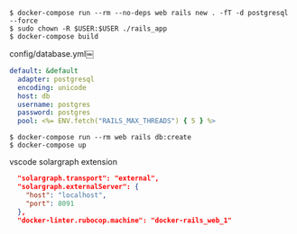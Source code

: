 ```console
$ docker-compose run --rm --no-deps web rails new . -fT -d postgresql --force
$ sudo chown -R $USER:$USER ./rails_app
$ docker-compose build
```

config/database.yml￼

```yaml
default: &default
  adapter: postgresql
  encoding: unicode
  host: db
  username: postgres
  password: postgres
  pool: <%= ENV.fetch("RAILS_MAX_THREADS") { 5 } %>
```

```console
$ docker-compose run --rm web rails db:create
$ docker-compose up
```

vscode solargraph extension

```json
  "solargraph.transport": "external",
  "solargraph.externalServer": {
    "host": "localhost",
    "port": 8091
  },
  "docker-linter.rubocop.machine": "docker-rails_web_1"
```
